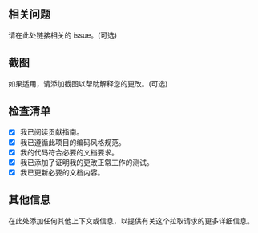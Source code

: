 ## 相关问题
请在此处链接相关的 issue。(可选)

## 截图
如果适用，请添加截图以帮助解释您的更改。(可选)

## 检查清单
- [x] 我已阅读贡献指南。
- [x] 我已遵循此项目的编码风格规范。
- [x] 我的代码符合必要的文档要求。
- [x] 我已添加了证明我的更改正常工作的测试。
- [x] 我已更新必要的文档内容。

## 其他信息
在此处添加任何其他上下文或信息，以提供有关这个拉取请求的更多详细信息。
